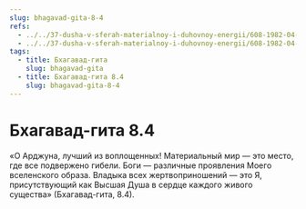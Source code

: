```yaml
---
slug: bhagavad-gita-8-4
refs:
  - ../../37-dusha-v-sferah-materialnoy-i-duhovnoy-energii/608-1982-04-14-d3-obyasnenie-ponyatij-svabhava-i-adhjatma-v-stihe-8-3-gity.md
  - ../../37-dusha-v-sferah-materialnoy-i-duhovnoy-energii/608-1982-04-14-d3-obyasnenie-ponyatij-svabhava-i-adhjatma-v-stihe-8-3-gity.md
tags:
  - title: Бхагавад-гита
    slug: bhagavad-gita
  - title: Бхагавад-гита 8.4
    slug: bhagavad-gita-8-4
---
```


# Бхагавад-гита 8.4

«О Арджуна, лучший из воплощенных! Материальный мир — это место, где все подвержено гибели. Боги — различные проявления Моего вселенского образа. Владыка всех жертвоприношений — это Я, присутствующий как Высшая Душа в сердце каждого живого существа» (Бхагавад-гита, 8.4).
